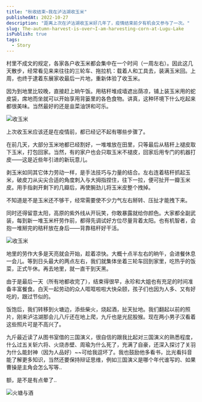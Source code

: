 ```yaml
---
title: "秋收结束~我在泸沽湖收玉米"
publishedAt: 2022-10-27
description: "距离上次在泸沽湖收玉米好几年了，疫情结束前夕有机会又参与了一次。"
slug: The-autumn-harvest-is-over~I-am-harvesting-corn-at-Lugu-Lake
isPublish: true
tags:
  - Story
---
```


村里不成文的规定，各家各户收玉米都会集中在一个时间（一周左右）。因此这几天散步，经常看见来来往往的三轮车、拖拉机：载着人和工具去，装满玉米回。上周，也终于逮着东展家收最后一片地，重新体验了收玉米。

因为到地里比较晚，直接赶上晌午饭。用秸秆堆成墙遮出荫凉，铺上装玉米用的蛇皮袋，席地而坐就可以开始享用背篓里的各色食物。讲真，这种环境下什么吃起来都很美味。当然最好的还是韭菜油饼和可乐。

![收玉米](https://half-blog.oss-cn-shenzhen.aliyuncs.com/imgs/harvest-1.jpeg)

上次收玉米应该还是在疫情前，都已经记不起有哪些步骤了。

在前几天，大部分玉米地都已经割好，一堆堆放在田里，只等最后从秸秆上褪皮取下玉米，打包回家。当然，有的家户也会只取玉米不褪皮，回家后用专门的机器打皮——这是近些年引进的新玩意儿。

剥玉米如同其它体力劳动一样，是手法技巧与力量的结合。左右连着秸秆抓起玉米，破皮刀从尖尖合适的角度刺入与大拇指捏住，往下一拉，便可扯开一瓣玉米皮。用手指剥开剩下的几瓣后，再使腕劲儿将玉米皮整个拽掉。

不知道是不是玉米还不够干，经常需要使不少力气左右掰转、压扯才能拽下来。

同时还得留意太阳，高原的紫外线从开玩笑，你敢暴露就给你颜色。大家都全副武装，每到新一堆玉米杆劳作前，都得先调试好方位尽量背着太阳。也有机智者，会抱一堆掰完的秸秆放在身后——背靠秸秆好干活。

![收玉米](https://half-blog.oss-cn-shenzhen.aliyuncs.com/imgs/harvest-2.jpeg)

地里的劳作大多是天亮就会开始，趁着凉快。大概十点半左右的晌午，会进餐休息一会儿。等到日头最大的两点左右，我们就集体坐着三轮车回到家里，吃热乎的饭菜，正式午休。再去地里，就一直干到天黑。

由于是最后一天（所有地都收完了），结束得很早，永珍和大姐也有充足的时间准备丰富餐食。白天一起劳动的众人哐哐啦啦大快朵颐，孩子们也因为人多、又有好吃的，跟过节似的。

饭饱后，我们转移到火塘边，添些柴火，烧起酒，扯天扯地。我们翻起以前的照片，刚来泸沽湖那会儿八斤还在地上爬，九斤也是光屁股猴。现在两小男子汉看着这些照片可是不高兴了。

九斤最近读了从图书室借的三国演义，很自信的跟我比起对三国演义的熟悉程度，什么过五关斩六将、火烧赤壁、周瑜为什么死了，充满了自豪，还深入探讨了关羽为什么能封神（因为人品好）~~可给我逗坏了。我也鼓励他多看书，比光看抖音能了解更多知识，当然还要保持辩证思维，例如三国演义是哪个年代谁写的、如果曹操是主角会怎么写等.. 

额，是不是有点晕了..

![火塘与酒](https://half-blog.oss-cn-shenzhen.aliyuncs.com/imgs/harvest-3.jpeg)
